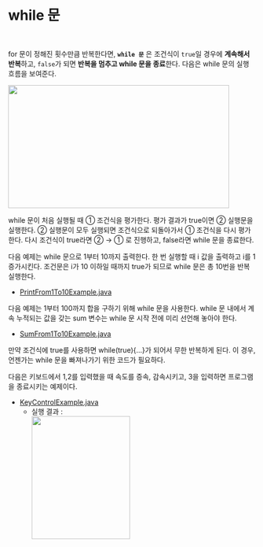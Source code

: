 # while 문
<br/>

for 문이 정해진 횟수만큼 반복한다면, **`while 문`** 은 조건식이 `true`일 경우에 **계속해서 반복**하고, `false`가 되면 **반복을 멈추고 while 문을 종료**한다.
다음은 while 문의 실행 흐름을 보여준다.

<img src="https://github.com/silxbro/java/assets/142463332/78d2c48e-7b33-45ad-af32-d6cf06b31d82" width="450" height="250"/>

while 문이 처음 실행될 때 ① 조건식을 평가한다. 평가 결과가 true이면 ② 실행문을 실행한다. ② 실행문이 모두 실행되면 조건식으로 되돌아가서 ① 조건식을 다시 평가한다.
다시 조건식이 true라면 ② → ① 로 진행하고, false라면 while 문을 종료한다.<br/>

다음 예제는 while 문으로 1부터 10까지 출력한다. 한 번 실행할 때 i 값을 출력하고 i를 1 증가시킨다. 조건문은 i가 10 이하일 때까지 true가 되므로 while 문은 총 10번을 반복 실행한다.
- [PrintFrom1To10Example.java](https://github.com/silxbro/java/blob/main/src/thisisjava/ch04/sec05/PrintFrom1To10Example.java)<br/>

다음 예제는 1부터 100까지 합을 구하기 위해 while 문을 사용한다. while 문 내에서 계속 누적되는 값을 갖는 sum 변수는 while 문 시작 전에 미리 선언해 놓아야 한다.
- [SumFrom1To10Example.java](https://github.com/silxbro/java/blob/main/src/thisisjava/ch04/sec05/SumFrom1To100Example.java)<br/>

만약 조건식에 true를 사용하면 while(true){...}가 되어서 무한 반복하게 된다. 이 경우, 언젠가는 while 문을 빠져나가기 위한 코드가 필요하다.<br/>

다음은 키보드에서 1,2를 입력했을 때 속도를 증속, 감속시키고, 3을 입력하면 프로그램을 종료시키는 예제이다.
- [KeyControlExample.java](https://github.com/silxbro/java/blob/main/src/thisisjava/ch04/sec05/KeyControlExample.java)<br/>
  - 실행 결과 :<br/>
    <img src="https://github.com/silxbro/java/assets/142463332/80bbca4f-c83f-4f3f-9787-af57121b6859" width="200" height="250"/>
